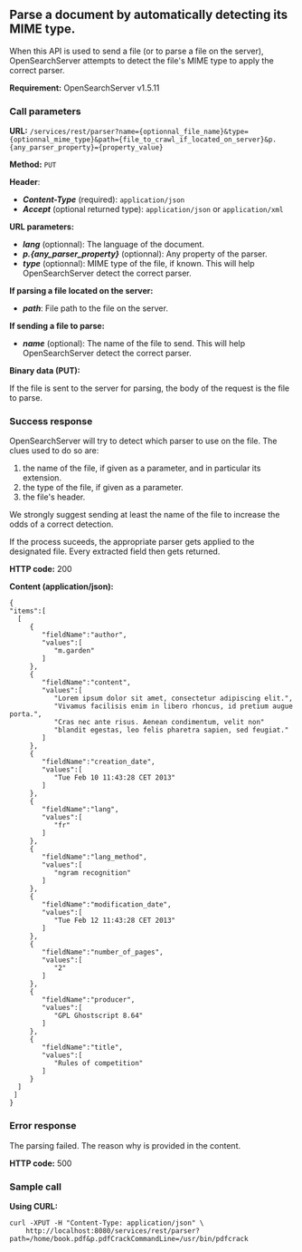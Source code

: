 ## Parse a document by automatically detecting its MIME type.

When this API is used to send a file (or to parse a file on the server), OpenSearchServer attempts to detect the file's MIME type to apply the correct parser.

**Requirement:** OpenSearchServer v1.5.11

### Call parameters

**URL:** ```/services/rest/parser?name={optionnal_file_name}&type={optionnal_mime_type}&path={file_to_crawl_if_located_on_server}&p.{any_parser_property}={property_value}```

**Method:** ```PUT```

**Header**:

- _**Content-Type**_ (required): ```application/json```
- _**Accept**_ (optional returned type): ```application/json``` or ```application/xml```

**URL parameters:**

- **_lang_** (optionnal): The language of the document.
- **_p.{any_parser_property}_** (optionnal): Any property of the parser.
- **_type_** (optionnal): MIME type of the file, if known. This will help OpenSearchServer detect the correct parser.

**If parsing a file located on the server:** 

- **_path_**: File path to the file on the server.

**If sending a file to parse:**

- **_name_** (optional): The name of the file to send. This will help OpenSearchServer detect the correct parser.

**Binary data (PUT):**

If the file is sent to the server for parsing, the body of the request is the file to parse.

### Success response

OpenSearchServer will try to detect which parser to use on the file. The clues used to do so are:

1. the name of the file, if given as a parameter, and in particular its extension.
2. the type of the file, if given as a parameter.
3. the file's header.

We strongly suggest sending at least the name of the file to increase the odds of a correct detection.

If the process suceeds, the appropriate parser gets applied to the designated file. Every extracted field then gets returned.

**HTTP code:**
200

**Content (application/json):**


    {  
    "items":[  
      [  
         {  
            "fieldName":"author",
            "values":[  
               "m.garden"
            ]
         },
         {  
            "fieldName":"content",
            "values":[  
               "Lorem ipsum dolor sit amet, consectetur adipiscing elit.",
			   "Vivamus facilisis enim in libero rhoncus, id pretium augue porta.",
			   "Cras nec ante risus. Aenean condimentum, velit non"
			   "blandit egestas, leo felis pharetra sapien, sed feugiat."
            ]
         },
         {  
            "fieldName":"creation_date",
            "values":[  
               "Tue Feb 10 11:43:28 CET 2013"
            ]
         },
         {  
            "fieldName":"lang",
            "values":[  
               "fr"
            ]
         },
         {  
            "fieldName":"lang_method",
            "values":[  
               "ngram recognition"
            ]
         },
         {  
            "fieldName":"modification_date",
            "values":[  
               "Tue Feb 12 11:43:28 CET 2013"
            ]
         },
         {  
            "fieldName":"number_of_pages",
            "values":[  
               "2"
            ]
         },
         {  
            "fieldName":"producer",
            "values":[  
               "GPL Ghostscript 8.64"
            ]
         },
         {  
            "fieldName":"title",
            "values":[  
               "Rules of competition"
            ]
         }
      ]
     ]
    }        

### Error response

The parsing failed. The reason why is provided in the content.

**HTTP code:**
500

### Sample call

**Using CURL:**

    curl -XPUT -H "Content-Type: application/json" \
        http://localhost:8080/services/rest/parser?path=/home/book.pdf&p.pdfCrackCommandLine=/usr/bin/pdfcrack
    
